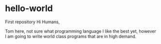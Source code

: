 # hello-world
First repository
Hi Humans,

Tom here, not sure what programming language I like the best yet, however I am going to write world class programs that are in high demand.
